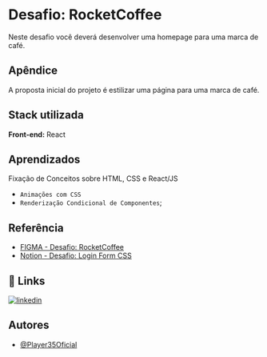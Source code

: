 
# Desafio: RocketCoffee

Neste desafio você deverá desenvolver uma homepage para uma marca de café.


## Apêndice

A proposta inicial do projeto é estilizar uma página para uma marca de café.



## Stack utilizada

**Front-end:** React



## Aprendizados

Fixação de Conceitos sobre HTML, CSS e React/JS
 
* ``Animações com CSS``
* ``Renderização Condicional de Componentes``;


## Referência

 - [FIGMA - Desafio: RocketCoffee](https://www.figma.com/community/file/1241112644296204892)
 - [Notion - Desafio: Login Form CSS](https://efficient-sloth-d85.notion.site/Desafio-RocketCoffee-7802895f0dd44da5a6f71a64badc7e72)


## 🔗 Links

[![linkedin](https://img.shields.io/badge/linkedin-0A66C2?style=for-the-badge&logo=linkedin&logoColor=white)](https://www.linkedin.com/in/yuri-player35/)



## Autores

- [@Player35Oficial](https://www.github.com/Player35Oficial)
